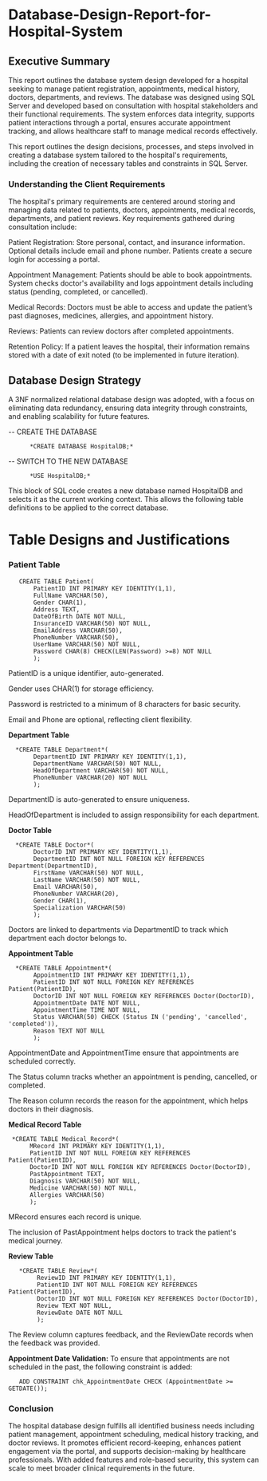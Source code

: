 # Database-Design-Report-for-Hospital-System

## Executive Summary
This report outlines the database system design developed for a hospital seeking to manage patient registration, appointments, medical history, doctors, departments, and reviews. The database was designed using SQL Server and developed based on consultation with hospital stakeholders and their functional requirements. The system enforces data integrity, supports patient interactions through a portal, ensures accurate appointment tracking, and allows healthcare staff to manage medical records effectively.

This report outlines the design decisions, processes, and steps involved in creating a database system tailored to the hospital's requirements, including the creation of necessary tables and constraints in SQL Server.

### Understanding the Client Requirements

The hospital's primary requirements are centered around storing and managing data related to patients, doctors, appointments, medical records, departments, and patient reviews. Key requirements gathered during consultation include:

Patient Registration: Store personal, contact, and insurance information. Optional details include email and phone number. Patients create a secure login for accessing a portal.

Appointment Management: Patients should be able to book appointments. System checks doctor's availability and logs appointment details including status (pending, completed, or cancelled).

Medical Records: Doctors must be able to access and update the patient’s past diagnoses, medicines, allergies, and appointment history.

Reviews: Patients can review doctors after completed appointments.

Retention Policy: If a patient leaves the hospital, their information remains stored with a date of exit noted (to be implemented in future iteration).

## Database Design Strategy

A 3NF normalized relational database design was adopted, with a focus on eliminating data redundancy, ensuring data integrity through constraints, and enabling scalability for future features.

-- CREATE THE DATABASE

          *CREATE DATABASE HospitalDB;*

-- SWITCH TO THE NEW DATABASE

          *USE HospitalDB;*

This block of SQL code creates a new database named HospitalDB and selects it as the current working context. This allows the following table definitions to be applied to the correct database.

# Table Designs and Justifications
 
### Patient Table

       CREATE TABLE Patient(
           PatientID INT PRIMARY KEY IDENTITY(1,1),
           FullName VARCHAR(50),
           Gender CHAR(1),
           Address TEXT,
           DateOfBirth DATE NOT NULL,
           InsuranceID VARCHAR(50) NOT NULL,
           EmailAddress VARCHAR(50),
           PhoneNumber VARCHAR(50),
           UserName VARCHAR(50) NOT NULL,
           Password CHAR(8) CHECK(LEN(Password) >=8) NOT NULL
           );


PatientID is a unique identifier, auto-generated.

Gender uses CHAR(1) for storage efficiency.

Password is restricted to a minimum of 8 characters for basic security.

Email and Phone are optional, reflecting client flexibility.

**Department Table**

      *CREATE TABLE Department*(
           DepartmentID INT PRIMARY KEY IDENTITY(1,1),
           DepartmentName VARCHAR(50) NOT NULL,
           HeadOfDepartment VARCHAR(50) NOT NULL,
           PhoneNumber VARCHAR(20) NOT NULL
           );


DepartmentID is auto-generated to ensure uniqueness.

HeadOfDepartment is included to assign responsibility for each department.

**Doctor Table**

      *CREATE TABLE Doctor*(
           DoctorID INT PRIMARY KEY IDENTITY(1,1),
           DepartmentID INT NOT NULL FOREIGN KEY REFERENCES Department(DepartmentID),
           FirstName VARCHAR(50) NOT NULL,
           LastName VARCHAR(50) NOT NULL,
           Email VARCHAR(50),
           PhoneNumber VARCHAR(20),
           Gender CHAR(1),
           Specialization VARCHAR(50)
           );


Doctors are linked to departments via DepartmentID to track which department each doctor belongs to.


**Appointment Table**

      *CREATE TABLE Appointment*(
           AppointmentID INT PRIMARY KEY IDENTITY(1,1),
           PatientID INT NOT NULL FOREIGN KEY REFERENCES Patient(PatientID),
           DoctorID INT NOT NULL FOREIGN KEY REFERENCES Doctor(DoctorID),
           AppointmentDate DATE NOT NULL,
           AppointmentTime TIME NOT NULL,
           Status VARCHAR(50) CHECK (Status IN ('pending', 'cancelled', 'completed')),
           Reason TEXT NOT NULL
           );


AppointmentDate and AppointmentTime ensure that appointments are scheduled correctly.

The Status column tracks whether an appointment is pending, cancelled, or completed.

The Reason column records the reason for the appointment, which helps doctors in their diagnosis.

**Medical Record Table**

     *CREATE TABLE Medical_Record*(
          MRecord INT PRIMARY KEY IDENTITY(1,1),
          PatientID INT NOT NULL FOREIGN KEY REFERENCES Patient(PatientID),
          DoctorID INT NOT NULL FOREIGN KEY REFERENCES Doctor(DoctorID),
          PastAppointment TEXT,
          Diagnosis VARCHAR(50) NOT NULL,
          Medicine VARCHAR(50) NOT NULL,
          Allergies VARCHAR(50)
          );

MRecord ensures each record is unique.

The inclusion of PastAppointment helps doctors to track the patient's medical journey.

**Review Table**

       *CREATE TABLE Review*(
            ReviewID INT PRIMARY KEY IDENTITY(1,1),
            PatientID INT NOT NULL FOREIGN KEY REFERENCES Patient(PatientID),
            DoctorID INT NOT NULL FOREIGN KEY REFERENCES Doctor(DoctorID),
            Review TEXT NOT NULL, 
            ReviewDate DATE NOT NULL
            );


The Review column captures feedback, and the ReviewDate records when the feedback was provided.

**Appointment Date Validation:**
To ensure that appointments are not scheduled in the past, the following constraint is added:


       ADD CONSTRAINT chk_AppointmentDate CHECK (AppointmentDate >= GETDATE());


### Conclusion
The hospital database design fulfills all identified business needs including patient management, appointment scheduling, medical history tracking, and doctor reviews. It promotes efficient record-keeping, enhances patient engagement via the portal, and supports decision-making by healthcare professionals. With added features and role-based security, this system can scale to meet broader clinical requirements in the future.
























